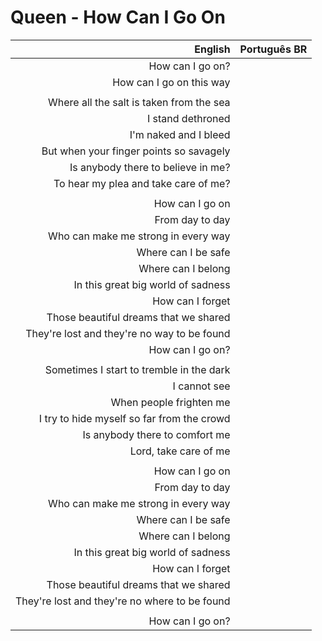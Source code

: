 # Queen - How Can I Go On

| English | Português BR |
|------:|:--------------------|
| How can I go on? |
| How can I go on this way |
|  |
| Where all the salt is taken from the sea |
| I stand dethroned |
| I'm naked and I bleed |
| But when your finger points so savagely |
| Is anybody there to believe in me? |
| To hear my plea and take care of me? |
|  |
| How can I go on |
| From day to day |
| Who can make me strong in every way |
| Where can I be safe |
| Where can I belong |
| In this great big world of sadness |
| How can I forget |
| Those beautiful dreams that we shared |
| They're lost and they're no way to be found |
| How can I go on? |
|  |
| Sometimes I start to tremble in the dark |
| I cannot see |
| When people frighten me |
| I try to hide myself so far from the crowd |
| Is anybody there to comfort me |
| Lord, take care of me |
|  |
| How can I go on |
| From day to day |
| Who can make me strong in every way |
| Where can I be safe |
| Where can I belong |
| In this great big world of sadness |
| How can I forget |
| Those beautiful dreams that we shared |
| They're lost and they're no where to be found |
|  |
| How can I go on? |